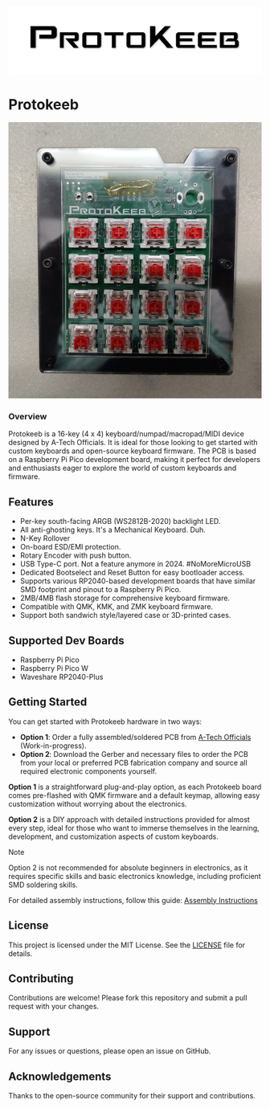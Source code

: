 <picture>
 <source media="(prefers-color-scheme: dark)" srcset="Images/protokeeb_logo/protokeeb_logo_white.png">
 <source media="(prefers-color-scheme: light)" srcset="Images/protokeeb_logo/protokeeb_logo_black.png">
 <img alt="Protokeeb Logo" src="Images/protokeeb_logo/protokeeb_logo_black.png">
</picture>

# Protokeeb

![Protokeeb](Images/Assembly/Protokeeb_AS_41.jpg)

### Overview

Protokeeb is a 16-key (4 x 4) keyboard/numpad/macropad/MIDI device designed by A-Tech Officials. It is ideal for those looking to get started with custom keyboards and open-source keyboard firmware. The PCB is based on a Raspberry Pi Pico development board, making it perfect for developers and enthusiasts eager to explore the world of custom keyboards and firmware.

## Features

- Per-key south-facing ARGB (WS2812B-2020) backlight LED.
- All anti-ghosting keys. It's a Mechanical Keyboard. Duh.
- N-Key Rollover
- On-board ESD/EMI protection.
- Rotary Encoder with push button.
- USB Type-C port. Not a feature anymore in 2024. #NoMoreMicroUSB
- Dedicated Bootselect and Reset Button for easy bootloader access.
- Supports various RP2040-based development boards that have similar SMD footprint and pinout to a Raspberry Pi Pico.
- 2MB/4MB flash storage for comprehensive keyboard firmware.
- Compatible with QMK, KMK, and ZMK keyboard firmware.
- Support both sandwich style/layered case or 3D-printed cases.

## Supported Dev Boards

- Raspberry Pi Pico
- Raspberry Pi Pico W
- Waveshare RP2040-Plus

## Getting Started

You can get started with Protokeeb hardware in two ways:

- **Option 1**: Order a fully assembled/soldered PCB from [A-Tech Officials](https://atechofficials.com/protokeeb) (Work-in-progress).
- **Option 2**: Download the Gerber and necessary files to order the PCB from your local or preferred PCB fabrication company and source all required electronic components yourself.

**Option 1** is a straightforward plug-and-play option, as each Protokeeb board comes pre-flashed with QMK firmware and a default keymap, allowing easy customization without worrying about the electronics.

**Option 2** is a DIY approach with detailed instructions provided for almost every step, ideal for those who want to immerse themselves in the learning, development, and customization aspects of custom keyboards.

> [!Note]
> Option 2 is not recommended for absolute beginners in electronics, as it requires specific skills and basic electronics knowledge, including proficient SMD soldering skills.

For detailed assembly instructions, follow this guide: [Assembly Instructions](assembly_instructions.md)

## License

This project is licensed under the MIT License. See the [LICENSE](LICENSE) file for details.

## Contributing

Contributions are welcome! Please fork this repository and submit a pull request with your changes.

## Support

For any issues or questions, please open an issue on GitHub.

## Acknowledgements

Thanks to the open-source community for their support and contributions.
